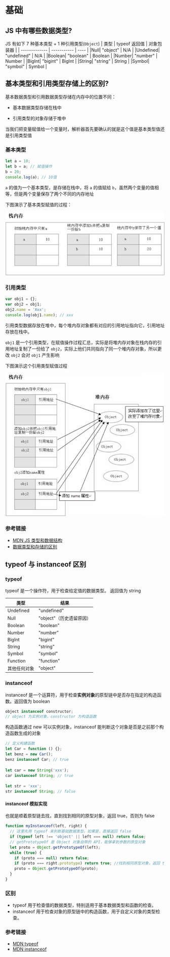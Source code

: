 # 基础

## JS 中有哪些数据类型?

JS 有如下 7 种基本类型 + 1 种引用类型(`Object`)
| 类型 | typeof 返回值 | 对象包装器 |
| ------------- | ----------- | ---- |
|Null| "object" | N/A |
|Undefined| "undefined" | N/A |
|Boolean| "boolean" | Boolean |
|Number| "number" | Number |
|BigInt| "bigint" | BigInt |
|String| "string" | String |
|Symbol| "symbol" | Symbol |

## 基本类型和引用类型存储上的区别?

基本数据类型和引用数据类型存储在内存中的位置不同：

- 基本数据类型存储在栈中

- 引用类型的对象存储于堆中

当我们把变量赋值给一个变量时，解析器首先要确认的就是这个值是基本类型值还是引用类型值

### 基本类型

```js
let a = 10;
let b = a; // 赋值操作
b = 20;
console.log(a); // 10值
```

`a` 的值为一个基本类型，是存储在栈中，将 `a` 的值赋给 `b`，虽然两个变量的值相等，但是两个变量保存了两个不同的内存地址

下图演示了基本类型赋值的过程：

![](../images/js-basic-data-type-stack.png)

### 引用类型

```js
var obj1 = {};
var obj2 = obj1;
obj2.name = 'Xxx';
console.log(obj1.name); // xxx
```

引用类型数据存放在堆中，每个堆内存对象都有对应的引用地址指向它，引用地址存放在栈中。

`obj1` 是一个引用类型，在赋值操作过程汇总，实际是将堆内存对象在栈内存的引用地址复制了一份给了 `obj2`，实际上他们共同指向了同一个堆内存对象，所以更改 `obj2` 会对 `obj1` 产生影响

下图演示这个引用类型赋值过程

![](../images/js-basic-data-type-heap.png)

### 参考链接

- [MDN JS 类型和数据结构](https://developer.mozilla.org/zh-CN/docs/Web/JavaScript/Data_structures#%E5%8A%A8%E6%80%81%E5%92%8C%E5%BC%B1%E7%B1%BB%E5%9E%8B)
- [数据类型和存储的区别](https://vue3js.cn/interview/JavaScript/data_type.html#%E5%89%8D%E8%A8%80)

## typeof 与 instanceof 区别

### typeof

typeof 是一个操作符，用于检查给定值的数据类型。 返回值为 string

| 类型         | 结果                     |
| ------------ | ------------------------ |
| Undefined    | "undefined"              |
| Null         | "object"（历史遗留原因） |
| Boolean      | "boolean"                |
| Number       | "number"                 |
| BigInt       | "bigint"                 |
| String       | "string"                 |
| Symbol       | "symbol"                 |
| Function     | "function"               |
| 其他任何对象 | "object"                 |

### instanceof

instanceof 是一个运算符，用于检查**实例对象**的原型链中是否存在指定的构造函数。返回值为 boolean

```js
object instanceof constructor;
// object 为实例对象，constructor 为构造函数
```

构造函数通过 new 可以实例对象，instanceof 能判断这个对象是否是之前那个构造函数生成的对象

```js
// 定义构建函数
let Car = function () {};
let benz = new Car();
benz instanceof Car; // true

let car = new String('xxx');
car instanceof String; // true

let str = 'xxx';
str instanceof String; // false
```

#### instanceof 模拟实现

也就是顺着原型链去找，直到找到相同的原型对象，返回 true，否则为 false

```js
function myInstanceof(left, right) {
  // 这里先用 typeof 来判断基础数据类型，如果是，直接返回 false
  if (typeof left !== 'object' || left === null) return false;
  // getPrototypeOf 是 Object 对象自带的 API，能够拿到参数的原型对象
  let proto = Object.getPrototypeOf(left);
  while (true) {
    if (proto === null) return false;
    if (proto === right.prototype) return true; //找到相同原型对象，返回 true
    proto = Object.getPrototypeOf(proto);
  }
}
```

### 区别

- typeof 用于检查值的数据类型，特别适用于基本数据类型和函数的检查。
- instanceof 用于检查对象的原型链中的构造函数，用于自定义对象的类型检查。

### 参考链接

- [MDN typeof](https://developer.mozilla.org/zh-CN/docs/Web/JavaScript/Reference/Operators/typeof)
- [MDN instanceof](https://developer.mozilla.org/zh-CN/docs/Web/JavaScript/Reference/Operators/instanceof)
